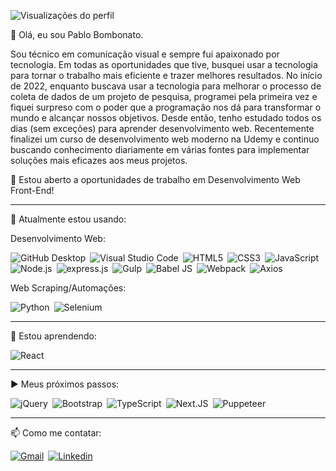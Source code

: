 ![Visualizações do perfil](https://komarev.com/ghpvc/?username=pbombonato&color=002B36&style=flat-square)

👋 Olá, eu sou Pablo Bombonato. 

Sou técnico em comunicação visual e sempre fui apaixonado por tecnologia. Em todas as oportunidades que tive, busquei usar a tecnologia para tornar o trabalho mais eficiente e trazer melhores resultados. No início de 2022, enquanto buscava usar a tecnologia para melhorar o processo de coleta de dados de um projeto de pesquisa, programei pela primeira vez e fiquei surpreso com o poder que a programação nos dá para transformar o mundo e alcançar nossos objetivos. Desde então, tenho estudado todos os dias (sem exceções) para aprender desenvolvimento web. Recentemente finalizei um curso de desenvolvimento web moderno na Udemy e continuo buscando conhecimento diariamente em várias fontes para implementar soluções mais eficazes aos meus projetos. 

🔭 Estou aberto a oportunidades de trabalho em Desenvolvimento Web Front-End!

<hr>

🚀 Atualmente estou usando:

Desenvolvimento Web: 

![GitHub Desktop](https://img.shields.io/badge/-GitHub%20Desktop-6C3472?style=flat-square&logo=github)&ensp;![Visual Studio Code](https://img.shields.io/badge/-VSCode-2C2C32?style=flat-square&logo=visual-studio-code&logoColor=0078D7)&ensp;![HTML5](https://img.shields.io/badge/-HTML5-FFF?style=flat-square&logo=HTML5)&ensp;![CSS3](https://img.shields.io/badge/-CSS3-0170ba?style=flat-square&logo=CSS3)&ensp;![JavaScript](https://img.shields.io/badge/-JavaScript-000000?style=flat-square&logo=JavaScript)&ensp;![Node.js](https://img.shields.io/badge/-Node.js-303030?style=flat-square&logo=Node.js)&ensp;![express.js](https://img.shields.io/badge/-express.js-89bb3c?style=flat-square&logo=Express)&ensp;![Gulp](https://img.shields.io/badge/-Gulp-fff?style=flat-square&logo=gulp)&ensp;![Babel JS](https://img.shields.io/badge/-Babel.JS-323330?style=flat-square&logo=babel)&ensp;![Webpack](https://img.shields.io/badge/-Webpack-1C78C0?style=flat-square&logo=Webpack)&ensp;![Axios](https://img.shields.io/badge/-Axios-671ddf?style=flat-square&logo=axios)

Web Scraping/Automações: 

![Python](https://img.shields.io/badge/-Python-bbb?style=flat-square&logo=python)&ensp;![Selenium](https://img.shields.io/badge/-Selenium-bbb?style=flat-square&logo=Selenium)

<hr>

🌱 Estou aprendendo:

![React](https://img.shields.io/badge/-React-000000?style=flat-square&logo=React)

<hr>

▶️ Meus próximos passos:

![jQuery](https://img.shields.io/badge/-jQuery-000?style=flat-square&logo=jquery)&ensp;![Bootstrap](https://img.shields.io/badge/-Bootstrap-333?style=flat-square&logo=bootstrap)&ensp;![TypeScript](https://img.shields.io/badge/-TypeScript-fff?style=flat-square&logo=typescript)&ensp;![Next.JS](https://img.shields.io/badge/-Next.JS-000?style=flat-square&logo=next.js)&ensp;![Puppeteer](https://img.shields.io/badge/-Puppeteer-fff?style=flat-square&logo=puppeteer)

<hr>

📫 Como me contatar:

[![Gmail](https://img.shields.io/badge/-Gmail-C71610?style=flat-square&logo=Gmail&logoColor=FFFFFF)](mailto:pablobombonato14@gmail.com)&ensp;[![Linkedin](https://img.shields.io/badge/-LinkedIn-0170ba?style=flat-square&logo=linkedin)](https://www.linkedin.com/in/pablobombonato/)
